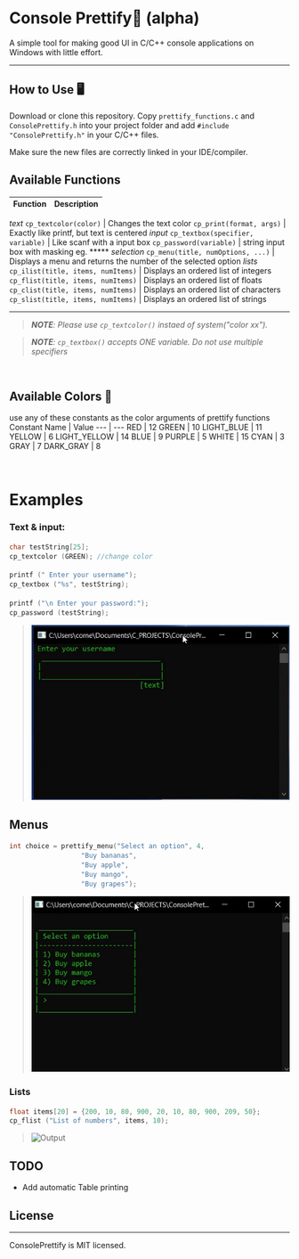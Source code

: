 # Console Prettify🎨 (alpha)
A simple tool for making good UI in C/C++ console applications on Windows with little effort.

---

## How to Use 🖥️
Download or clone this repository. Copy `prettify_functions.c` and `ConsolePrettify.h` into your project folder and add `#include "ConsolePrettify.h"` in your C/C++ files.

Make sure the new files are correctly linked in your IDE/compiler.

## Available Functions

Function | Description
--- | --- 
_text_
`cp_textcolor(color)` | Changes the text color
`cp_print(format, args)` | Exactly like printf, but text is centered
_input_
`cp_textbox(specifier, variable)` | Like scanf with a input box
`cp_password(variable)` | string input box with masking eg. *****
_selection_
`cp_menu(title, numOptions, ...)` | Displays a menu and returns the number of the selected option
_lists_
`cp_ilist(title, items, numItems)` | Displays an ordered list of integers
`cp_flist(title, items, numItems)` | Displays an ordered list of floats
`cp_clist(title, items, numItems)` | Displays an ordered list of characters
`cp_slist(title, items, numItems)` | Displays an ordered list of strings

---
> _**NOTE**: Please use `cp_textcolor()` instaed of system("color xx")._ 

> _**NOTE**: `cp_textbox()` accepts ONE variable. Do not use multiple specifiers_

<br>

## Available Colors 🌈
use any of these constants as the color arguments of prettify functions
Constant Name | Value
--- | --- 
RED | 12
GREEN |  10
LIGHT_BLUE | 11
YELLOW | 6
LIGHT_YELLOW | 14
BLUE | 9
PURPLE | 5
WHITE | 15
CYAN | 3
GRAY | 7
DARK_GRAY | 8

<br>

# Examples
### Text & input:

```c
char testString[25];
cp_textcolor (GREEN); //change color

printf (" Enter your username");
cp_textbox ("%s", testString);

printf ("\n Enter your password:");
cp_password (testString);
```
>![Output](images/output1.gif)


## Menus
```c
int choice = prettify_menu("Select an option", 4,
                  "Buy bananas",
                  "Buy apple",
                  "Buy mango",
                  "Buy grapes");
```
>![Output](images/output2.gif)


### Lists
```c
float items[20] = {200, 10, 80, 900, 20, 10, 80, 900, 209, 50};
cp_flist ("List of numbers", items, 10);
```
>![Output](images/output3.gif)

## TODO
- Add automatic Table printing

## License
---
ConsolePrettify is MIT licensed.